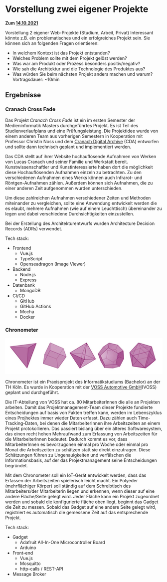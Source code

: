 # Vorstellung zwei eigener Projekte

**Zum [14.10.2021](2021-2021-10-14.md)**

Vorstellung 2 eigener Web-Projekte (Studium, Arbeit, Privat)
Interessant könnte z.B. ein problematisches und ein erfolgreiches Projekt sein.
Sie können sich an folgenden Fragen orientieren:
- In welchem Kontext ist das Projekt entstanden?
- Welches Problem sollte mit dem Projekt gelöst werden?
- Was war am Produkt oder Prozess besonders positiv/negativ?
- Wie sah die Architektur und die Technologie des Produktes aus?
- Was würden Sie beim nächsten Projekt anders machen und warum?
Vortragsdauer: ~10min

## Ergebnisse

### Cranach Cross Fade
Das Projekt *Cranach Cross Fade*  ist ein im ersten Semester der Medieninformatik Masters durchgeführtes Projekt. Es ist Teil des Studienverlaufplans und eine Prüfungsleistung. Die Projektidee wurde von einem anderen Team aus vorherigen Semestern in Kooperation mit Professor Christin Noss und dem [Cranach Digital Archive](https://lucascranach.org/) (CDA) entworfen und sollte dann technisch geplant und implementiert werden. 

Das CDA stellt auf ihrer Website hochauflösende Aufnahmen von Werken von Lucas Cranach und seiner Familie und Werkstatt bereit. Kunstwissenschaftler und Kunstinteressierte haben dort die möglichkeit diese Hochauflösenden Aufnahmen einzeln zu betrachten. Zu den verschiedenen Aufnahmen eines Werks können auch Infrarot- und Röntgen-Aufnahmen zählen. Außerdem können sich Aufnahmen, die zu einer anderen Zeit aufgenommen wurden unterschieden. 

Um diese zahlreichen Aufnahmen verschiedener Zeiten und Methoden miteinander zu vergleichen, sollte eine Anwendung entwickelt werden die es elaubt, mehrere Aufnahmen (wie auf einem Leuchttisch) übereinander zu legen und dabei verschiedene Durchsichtigkeiten einzustellen.

Bei der Erstellung des Architekturentwurfs wurden Architecture Decision Records (ADRs) verwendet. 

Tech stack:
- Frontend
  - Vue.js
  - TypeScript
  - Openseadragon (Image Viewer)
- Backend
  - Node.js
  - Express
- Datenbank
  - MongoDB
- CI/CD
  - GitHub
  - GitHub Actions
  - Mocha
  - Docker
### Chronometer

![multiple polyeder](images/chronometer.png)

Chronometer ist ein Praxisprojekt des Informatikstudiums (Bachelor) an der TH Köln. Es wurde in Kooperation mit der [VOSS Automotive GmbH](https://www.voss-automotive.net/index.html)(VOSS) geplant und durchgeführt.

Die IT-Abteilung von VOSS hat ca. 80 MitarbeiterInnen die alle an Projekten arbeiten. Damit das Projektmanagement-Team dieser Projekte fundierte Entscheidungen auf basis von Fakten treffen kann, werden im Lebenszyklus eines Projhektes immer wieder Daten erfasst. Dazu zählen auch Time-Tracking-Daten, bei denen die MitarbeiterInnen ihre Arbeitszeiten an einem Projekt protokollieren. Das passiert bislang über ein älteres Softwaresystem, das einen recht hohen Mehraufwand zum Erfassung von Arbeitszeiten für die MitarbeiterInnen bedeutet. Dadurch kommt es vor, dass MitarbeiterInnen es bevorzugonen einmal pro Woche oder einmal pro Monat die Arbeitszeiten zu schätzen statt sie direkt einzutragen. Diese Schätzungen führen zu Ungenauigkeiten und verfälschen die Informationsbasis, auf der das Projektmanagement seine Entscheidungen begründet. 

Mit dem Chronometer soll ein IoT-Gerät entwickelt werden, dass das Erfassen der Arbeitszeiten spielerisch leicht macht. Ein Polyeder (mehrflächiger Körper) soll ständig auf dem Schreibtisch des Mitarbeiters/der Mitarbeiterin liegen und erkennen, wenn dieser auf eine andere Fläche/Seite gelegt wird. Jeder Fläche kann ein Projekt zugeordnet werden und sobald die konfigurierte fläche oben liegt, beginnt das Gadget die Zeit zu messen. Sobald das Gadget auf eine andere Seite gelegt wird, registriert es automatisch die gemessene Zeit auf das entsprechende Projekt. 

Tech stack:
- Gadget
  - Adafruit All-In-One Microcontroller Board
  - Arduino
- Front-end
  - Vue.js
  - Mosquitto
  - http-calls / REST-API
- Message Broker